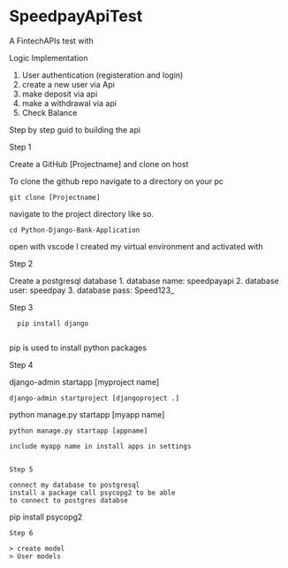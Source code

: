# SpeedpayApiTest
A FintechAPIs test with 

Logic Implementation
1. User authentication  (registeration and login)
2. create a new user via Api
3. make deposit via api
4. make a withdrawal via api
5. Check Balance

Step by step guid to building the api

Step 1

Create a GitHub [Projectname] and clone on host 

To clone the github repo navigate to a directory on your pc 
```
git clone [Projectname]

```
navigate to the project directory like so. 

```
cd Python-Django-Bank-Application
```
open with vscode
I created my virtual environment and activated with 

Step 2

Create a postgresql database
	1. database name: speedpayapi
	2. database user: speedpay
	3. database pass: Speed123_

Step 3
```
  pip install django 
  
```
pip is used to install python packages

Step 4

django-admin startapp [myproject name]
```
django-admin startproject [djangoproject .]
```

python manage.py startapp [myapp name]
```
python manage.py startapp [appname]

include myapp name in install apps in settings


Step 5 

connect my database to postgresql
install a package call psycopg2 to be able 
to connect to postgres databse
```
pip install psycopg2

```
Step 6

> create model
> User models
